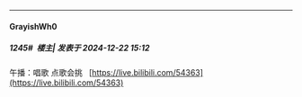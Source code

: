 ﻿
*****

####  GrayishWh0  
##### 1245#         楼主| 发表于 2024-12-22 15:12

午播：唱歌 点歌会挑   [https://live.bilibili.com/54363](https://live.bilibili.com/54363)

